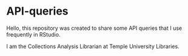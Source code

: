 # API-queries

Hello, this repository was created to share some API queries that I use frequently in RStudio.

I am the Collections Analysis Librarian at Temple University Libraries.
